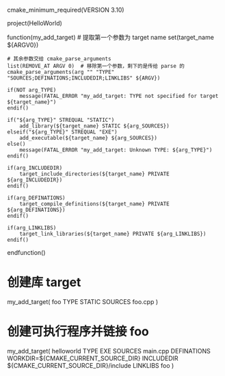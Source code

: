 cmake_minimum_required(VERSION 3.10)

project(HelloWorld)

function(my_add_target)
    # 提取第一个参数为 target name
    set(target_name ${ARGV0})

    # 其余参数交给 cmake_parse_arguments
    list(REMOVE_AT ARGV 0)  # 移除第一个参数，剩下的是传给 parse 的
    cmake_parse_arguments(arg "" "TYPE" "SOURCES;DEFINATIONS;INCLUDEDIR;LINKLIBS" ${ARGV})

    if(NOT arg_TYPE)
        message(FATAL_ERROR "my_add_target: TYPE not specified for target ${target_name}")
    endif()

    if("${arg_TYPE}" STREQUAL "STATIC")
        add_library(${target_name} STATIC ${arg_SOURCES})
    elseif("${arg_TYPE}" STREQUAL "EXE")
        add_executable(${target_name} ${arg_SOURCES})
    else()
        message(FATAL_ERROR "my_add_target: Unknown TYPE: ${arg_TYPE}")
    endif()

    if(arg_INCLUDEDIR)
        target_include_directories(${target_name} PRIVATE ${arg_INCLUDEDIR})
    endif()

    if(arg_DEFINATIONS)
        target_compile_definitions(${target_name} PRIVATE ${arg_DEFINATIONS})
    endif()

    if(arg_LINKLIBS)
        target_link_libraries(${target_name} PRIVATE ${arg_LINKLIBS})
    endif()
endfunction()

# 创建库 target
my_add_target(
    foo 
    TYPE STATIC
    SOURCES foo.cpp
)

# 创建可执行程序并链接 foo
my_add_target(
    helloworld
    TYPE EXE
    SOURCES main.cpp 
    DEFINATIONS WORKDIR=${CMAKE_CURRENT_SOURCE_DIR}
    INCLUDEDIR ${CMAKE_CURRENT_SOURCE_DIR}/include
    LINKLIBS foo
)
